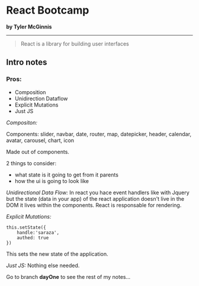 # React Bootcamp
**by Tyler McGinnis**

---

> React is a library for building user interfaces

## Intro notes

### Pros: 
* Composition 
* Unidirection Dataflow
* Explicit Mutations 
* Just JS


_Compositon:_ 

Components: slider, navbar, date, router, map, datepicker, header, calendar, avatar, carousel, chart, icon

Made out of components. 

2 things to consider:
- what state is it going to get from it parents 
- how the ui is going to look like 

_Unidirectional Data Flow:_
In react you hace event handlers like with Jquery but the state (data in your app) of the react application doesn't live in the DOM it lives within the components. React is responsable for rendering. 


_Explicit Mutations:_

```
this.setState({
	handle:'saraza',
	authed: true 
})
```

This sets the new state of the application. 

_Just JS:_
Nothing else needed. 

Go to branch **dayOne** to see the rest of my notes...


